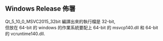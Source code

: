 ## Windows Release 佈署
Qt_5_10_0_MSVC2015_32bit 編譯出來的執行檔是 32-bit,  
但放在 64-bit 的 windows 的作業系統要配上 64-bit 的 msvcp140.dll 和 64-bit 的 vcruntime140.dll.  
